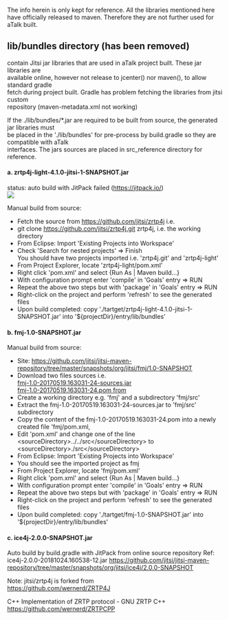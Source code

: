 The info herein is only kept for reference. All the libraries mentioned here have officially released to maven.
Therefore they are not further used for aTalk built.

## lib/bundles directory (has been removed)
contain Jitsi jar libraries that are used in aTalk project built. These jar libraries are <br/>
available online, however not release to jcenter() nor maven(), to allow standard gradle <br/>
fetch during project built. Gradle has problem fetching the libraries from jitsi custom <br/>
repository (maven-metadata.xml not working)

If the ./lib/bundles/*.jar are required to be built from source, the generated jar libraries must <br/>
be placed in the './lib/bundles' for pre-process by build.gradle so they are compatible with aTalk <br/>
interfaces. The jars sources are placed in src_reference directory for reference. <br/>

#### a. zrtp4j-light-4.1.0-jitsi-1-SNAPSHOT.jar
status: auto build with JitPack failed (https://jitpack.io/)<br/>
[![](https://jitpack.io/v/jitsi/zrtp4j.svg)](https://jitpack.io/#jitsi/zrtp4j)

Manual build from source: <br/>
* Fetch the source from https://github.com/jitsi/zrtp4j i.e.
* git clone https://github.com/jitsi/zrtp4j.git zrtp4j, i.e. the working directory
* From Eclipse: Import 'Existing Projects into Workspace'
* Check 'Search for nested projects' => Finish<br/>
You should have two projects imported i.e. 'zrtp4j.git' and 'zrtp4j-light'
* From Project Explorer, locate 'zrtp4j-light/pom.xml'
* Right click 'pom.xml' and select {Run As | Maven build...}
* With configuration prompt enter 'compile' in 'Goals' entry => RUN
* Repeat the above two steps but with 'package' in 'Goals' entry => RUN
* Right-click on the project and perform 'refresh' to see the generated files
* Upon build completed: copy './tartget/zrtp4j-light-4.1.0-jitsi-1-SNAPSHOT.jar' into '${projectDir}/entry/lib/bundles' 

#### b. fmj-1.0-SNAPSHOT.jar
Manual build from source: <br/>
* Site: https://github.com/jitsi/jitsi-maven-repository/tree/master/snapshots/org/jitsi/fmj/1.0-SNAPSHOT
* Download two files sources i.e. <br/>
[fmj-1.0-20170519.163031-24-sources.jar](https://github.com/jitsi/jitsi-maven-repository/blob/master/snapshots/org/jitsi/fmj/1.0-SNAPSHOT/fmj-1.0-20170519.163031-24-sources.jar) <br/>
[fmj-1.0-20170519.163031-24.pom from](https://github.com/jitsi/jitsi-maven-repository/blob/master/snapshots/org/jitsi/fmj/1.0-SNAPSHOT/fmj-1.0-20170519.163031-24.pom) <br/>
* Create a working directory e.g. 'fmj' and a subdirectory 'fmj/src'
* Extract the fmj-1.0-20170519.163031-24-sources.jar to 'fmj/src' subdirectory
* Copy the content of the fmj-1.0-20170519.163031-24.pom into a newly created file 'fmj/pom.xml,
* Edit 'pom.xml' and change one of the line \<sourceDirectory>../../src\</sourceDirectory> to \<sourceDirectory>./src\</sourceDirectory>
* From Eclipse: Import 'Existing Projects into Workspace'
* You should see the imported project as fmj
* From Project Explorer, locate 'fmj/pom.xml'
* Right click 'pom.xml' and select {Run As | Maven build...}
* With configuration prompt enter 'compile' in 'Goals' entry => RUN
* Repeat the above two steps but with 'package' in 'Goals' entry => RUN
* Right-click on the project and perform 'refresh' to see the generated files
* Upon build completed: copy './tartget/fmj-1.0-SNAPSHOT.jar' into '${projectDir}/entry/lib/bundles' 

#### c. ice4j-2.0.0-SNAPSHOT.jar
Auto build by build.gradle with JitPack from online source repository
Ref: ice4j-2.0.0-20181024.160538-12.jar
https://github.com/jitsi/jitsi-maven-repository/tree/master/snapshots/org/jitsi/ice4j/2.0.0-SNAPSHOT

Note: jitsi/zrtp4j is forked from<br/>
https://github.com/wernerd/ZRTP4J

C++ Implementation of ZRTP protocol - GNU ZRTP C++<br/>
https://github.com/wernerd/ZRTPCPP



